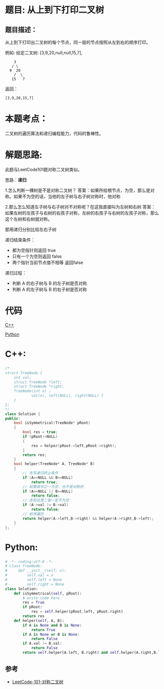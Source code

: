 # 题目: 从上到下打印二叉树
## 题目描述：
从上到下打印出二叉树的每个节点，同一层的节点按照从左到右的顺序打印。

例如:
给定二叉树: [3,9,20,null,null,15,7],
```
    3
   / \
  9  20
    /  \
   15   7
```
返回：
```
[3,9,20,15,7]
```
# 本题考点：
  
  二叉树的遍历算法和递归编程能力，代码的鲁棒性。
  
# 解题思路:
  此题与LeetCode101题对称二叉树类似。
  
  思路：**递归**
  
  1.怎么判断一棵树是不是对称二叉树？ 答案：如果所给根节点，为空，那么是对称。如果不为空的话，当他的左子树与右子树对称时，他对称
  
  2.那么怎么知道左子树与右子树对不对称呢？在这我直接叫为左树和右树 答案：如果左树的左孩子与右树的右孩子对称，左树的右孩子与右树的左孩子对称，那么这个左树和右树就对称。
  
  那用递归分别比较左右子树
  
  递归结束条件：
   - 都为空指针则返回 true
   - 只有一个为空则返回 false
   - 两个指针当前节点值不相等 返回false
   
 递归过程：
   - 判断 A 的右子树与 B 的左子树是否对称
   - 判断 A 的左子树与 B 的右子树是否对称

# 代码

[C++](./PrintTreeFromTopToBottom.cpp)

[Python](./PrintTreeFromTopToBottom.py)

# C++: 
### 
```c++
/*
struct TreeNode {
    int val;
    struct TreeNode *left;
    struct TreeNode *right;
    TreeNode(int x) :
            val(x), left(NULL), right(NULL) {
    }
};
*/
class Solution {
public:
    bool isSymmetrical(TreeNode* pRoot)
    {
        bool res = true;
        if (pRoot!=NULL)
        {
            res = helper(pRoot->left,pRoot->right);
        }
        return res;
    }
    bool helper(TreeNode* A, TreeNode* B)
    {
        // 先写递归终止条件
        if (A==NULL && B==NULL)
            return true;
        // 如果其中之一为空，也不是对称的
        if (A==NULL || B==NULL)
            return false;
        // 走到这里二者一定不为空
        if (A->val != B->val)
            return false;
        // 前序遍历
        return helper(A->left,B->right) && helper(A->right,B->left);
    }
};
```

# Python:
###  
```python
# -*- coding:utf-8 -*-
# class TreeNode:
#     def __init__(self, x):
#         self.val = x
#         self.left = None
#         self.right = None
class Solution:
    def isSymmetrical(self, pRoot):
        # write code here
        res = True
        if pRoot:
            res = self.helper(pRoot.left, pRoot.right)
        return res
    def helper(self, A, B):
        if A is None and B is None:
            return True
        if A is None or B is None:
            return False
        if A.val != B.val:
            return False
        return self.helper(A.left, B.right) and self.helper(A.right,B.left)
```
## 参考
  -  [LeetCode-101-对称二叉树](https://github.com/bryceustc/LeetCode_Note/blob/master/cpp/Symmetric-Tree/README.md)

